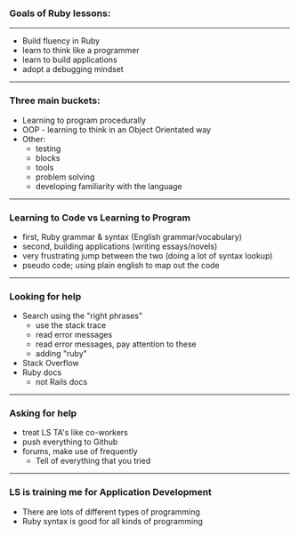### Goals of Ruby lessons:
------
* Build fluency in Ruby
* learn to think like a programmer
* learn to build applications
* adopt a debugging mindset

------

### Three main buckets:
* Learning to program procedurally
* OOP - learning to think in an Object Orientated way
* Other:
  *  testing
  * blocks
  * tools
  * problem solving
  * developing familiarity with the language

------

### Learning to Code vs Learning to Program
* first, Ruby grammar & syntax (English grammar/vocabulary)
* second, building applications (writing essays/novels)
* very frustrating jump between the two (doing a lot of syntax lookup)
* pseudo code; using plain english to map out the code

------

### Looking for help
* Search using the "right phrases"
  * use the stack trace
  * read error messages
  * read error messages, pay attention to these
  * adding "ruby"
* Stack Overflow
* Ruby docs
  * not Rails docs

------

### Asking for help
* treat LS TA's like co-workers
* push everything to Github
* forums, make use of frequently
  * Tell of everything that you tried
------

### LS is training me for Application Development
* There are lots of different types of programming
* Ruby syntax is good for all kinds of programming
